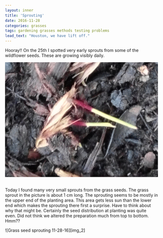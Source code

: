 ```yaml
---
layout: inner
title: 'Sprouting'
date: 2016-11-28
categories: grasses
tags: gardening grasses methods testing problems
lead_text: "Houston, we have lift off."
---
```


Hooray!! On the 25th I spotted very early sprouts from some of the wildflower seeds. These are growing visibly daily.

![Wildflower sprouts on 11-25-16][img_1]
<br><br>


Today I found many very small sprouts from the grass seeds. The grass sprout in the picture is about 1 cm long. The sprouting seems to be mostly in the upper end of the planting area. This area gets less sun than the lower end which makes the sprouting there first a surprise. Have to think about why that might be. Certainly the seed distribution at planting was quite even. Did not think we altered the preparation much from top to bottom. Hmm??

![Grass seed sprouting 11-28-16][img_2]
<br><br>


[img_1]: /assets/post_images/2016-11-28-seeds-are-sprouting/grass-sprouts-11-28.jpg
[img_1]: /assets/post_images/2016-11-28-seeds-are-sprouting/grass-sprouts-11-28.jpg
